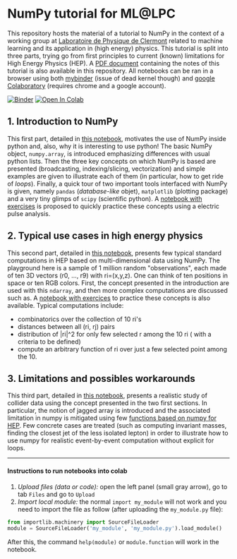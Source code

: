 # NumPy tutorial for ML@LPC

This repository hosts the material of a tutorial to NumPy in the context of a working group at [Laboratoire de Physique de Clermont](http://clrwww.in2p3.fr/) related to machine learning and its application in (high energy) physics. This tutorial is split into three parts, trying go from first principles to current (known) limitations for High Energy Physics (HEP). A [PDF document](documentation/NumpyIntroduction_MLatLPC.pdf) containing the notes of this tutorial is also available in this repository. All notebooks can be ran in a browser using both [mybinder](https://mybinder.org/) (issue of dead kernel though) and [google Colaboratory](https://colab.research.google.com/notebooks/welcome.ipynb) (requires chrome and a google account).

[![Binder](https://mybinder.org/badge_logo.svg)](https://mybinder.org/v2/gh/MLatCezeaux/intro_numpy/master)
[![Open In Colab](https://colab.research.google.com/assets/colab-badge.svg)](https://colab.research.google.com/github/MLatCezeaux/intro_numpy)


## 1. Introduction to NumPy

This first part, detailed in [this notebook](lecture/1-NumpyIntroduction.ipynb), motivates the use of NumPy inside python and, also, why it is interesting to use python! The basic NumPy object, `numpy.array`, is introduced emphasizing differences with usual python lists. Then the three key concepts on which NumPy is based are presented (broadcasting, indexing/slicing, vectorization) and simple examples are given to illustrate each of them (in particular, how to get ride of *loops*). Finally, a quick tour of two important tools interfaced with NumPy is given, namely `pandas` (*database-like* objet), `matplotlib` (plotting package) and a very tiny glimps of `scipy` (scientific python). A [notebook with exercises](exercises/1-NumpyIntroExercise.ipynb)  is proposed to quickly practice these concepts using a electric pulse analysis.


## 2. Typical use cases in high energy physics

This second part, detailed in [this notebook](lecture/2-GenericNumpyForHEP.ipynb), presents few typical standard computations in HEP based on multi-dimensional data using NumPy. The playground here is a sample of 1 million random "observations", each made of ten 3D vectors (r0, ..., r9) with ri=(x,y,z). One can think of ten positions in space or ten RGB colors. First, the concept presented in the introduction are used with this `ndarray`, and then more complex computations are discussed such as. A [notebook with exercices](exercises/2-GenericNumpyForHEPExercise.ipynb) to practice these concepts is also available. Typical computations include:
  + combinatorics over the collection of 10 ri's
  + distances between all (ri, rj) pairs
  + distribution of |ri|^2 for only few selected r among the 10 ri ( with a criteria to be defined)
  + compute an arbitrary function of ri over just a few selected point among the 10.


## 3. Limitations and possibles workarounds

This third part, detailed in [this notebook](lecture/3-CollisionAnalysis.ipynb), presents a realistic study of
collider data using the concept presented in the two first sections. In particular, the notion of jagged array
is introduced and the associated limitation in numpy is mitigated using few [functions based on numpy for HEP](lecture/np_utils.py). Few concrete cases are treated (such as computing invariant masses, finding the closest jet of the less isolated lepton) in order to illustrate how to use numpy for realistic event-by-event computation without explicit for loops.

---


#### Instructions to run notebooks into colab

   1. *Upload files (data or code):* open the left panel (small gray arrow), go to tab `Files` and go to `Upload`
   2. *Import local module:* the normal `import my_module` will not work and you need to import the file as follow (after uploading the `my_module.py` file):
```python
from importlib.machinery import SourceFileLoader
module = SourceFileLoader('my_module', 'my_module.py').load_module()
```
After this, the command `help(module)` or `module.function` will work in the notebook.

